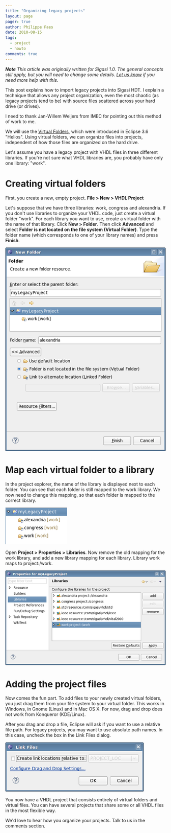```yaml
---
title: "Organizing legacy projects"
layout: page 
pager: true
author: Philippe Faes
date: 2010-08-15
tags: 
  - project
  - howto
comments: true
---
```


***Note** This article was originally written for Sigasi 1.0. The
general concepts still apply, but you will need to change some details.
[Let us know](mailto:support@sigasi.com) if you need more help with
this.*

This post explains how to import legacy projects into Sigasi HDT. I
explain a technique that allows any project organization, even the most
chaotic (as legacy projects tend to be) with source files scattered
across your hard drive (or drives).

I need to thank Jan-Willem Weijers from IMEC for pointing out this
method of work to me.

We will use the
<a href="http://help.eclipse.org/helios/index.jsp?topic=/org.eclipse.platform.doc.user/concepts/virtualfolders.htm">Virtual Folders</a>, which were introduced in Eclipse 3.6 "Helios". Using
virtual folders, we can organize files into projects, independent of how
those files are organized on the hard drive.

Let's assume you have a legacy project with VHDL files in three
different libraries. If you're not sure what VHDL libraries are, you
probably have only one library: "work".

# Creating virtual folders
First, you create a new, empty project. <strong>File &gt; New &gt; VHDL Project</strong>

Let's suppose that we have three libraries: work, congress and alexandria. If you don't use libraries to organize your VHDL code, just create a virtual folder "work".
For each library you want to use, create a virtual folder with the name
of that library. Click <strong>New &gt; Folder</strong>. Then click
<strong>Advanced</strong> and select <strong>Folder is not located on
the file system (Virtual Folder)</strong>. Type the folder name (which
corresponds to one of your library names) and press
<strong>Finish</strong>.

![](images/legacy1.png)

# Map each virtual folder to a library

In the project explorer, the name of the library is displayed next to
each folder. You can see that each folder is still mapped to the work
library. We now need to change this mapping, so that each folder is
mapped to the correct library.

![](images/legacy2.png)

Open <strong>Project &gt; Properties &gt; Libraries</strong>. Now remove
the old mapping for the work library, and add a new library mapping for
each library. Library work maps to project:/work.

![](images/legacy3.png)

# Adding the project files

Now comes the fun part. To add files to your newly created virtual
folders, you just drag them from your file system to your virtual
folder. This works in Windows, in Gnome (Linux) and in Mac OS X. For
now, drag and drop does not work from Konqueror (KDE/Linux).

After you drag and drop a file, Eclipse will ask if you want to use a
relative file path. For legacy projects, you may want to use absolute
path names. In this case, uncheck the box in the Link Files dialog.

![](images/legacy4.png)

You now have a VHDL project that consists entirely of virtual folders
and virtual files. You can have several projects that share some or all
VHDL files in the most flexible way.

We'd love to hear how you organize your projects. Talk to us in the comments section.
